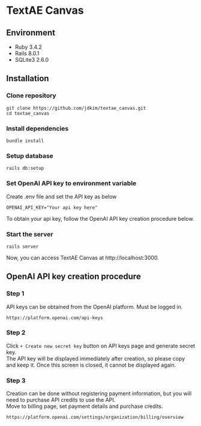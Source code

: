 # TextAE Canvas
## Environment
- Ruby 3.4.2
- Rails 8.0.1
- SQLite3 2.6.0

## Installation
### Clone repository
```
git clone https://github.com/jdkim/textae_canvas.git
cd textae_canvas
```

### Install dependencies
```
bundle install
```

### Setup database
```
rails db:setup
```

### Set OpenAI API key to environment variable
Create .env file and set the API key as below
```
OPENAI_API_KEY="Your api key here"
```

To obtain your api key, follow the OpenAI API key creation procedure below.

### Start the server
```
rails server
```

Now, you can access TextAE Canvas at http://localhost:3000.

## OpenAI API key creation procedure
### Step 1
API keys can be obtained from the OpenAI platform. Must be logged in.
```
https://platform.openai.com/api-keys
```

### Step 2
Click `+ Create new secret key` button on API keys page and generate secret key.   
The API key will be displayed immediately after creation, so please copy and keep it. Once this screen is closed, it cannot be displayed again.

### Step 3
Creation can be done without registering payment information, but you will need to purchase API credits to use the API.   
Move to billing page, set payment details and purchase credits.
```
https://platform.openai.com/settings/organization/billing/overview
```
